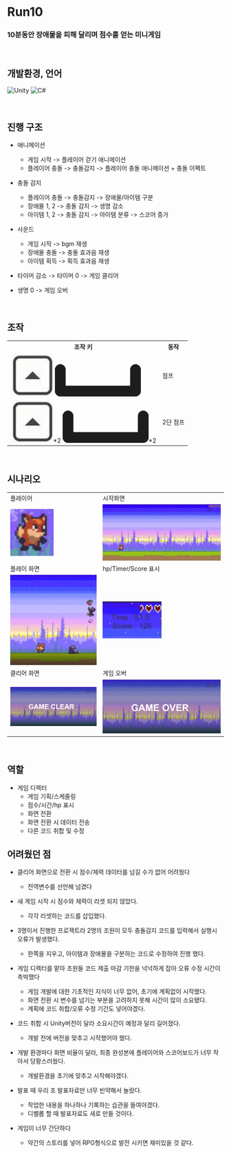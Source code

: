 

# Run10
### 10분동안 장애물을 피해 달리며 점수를 얻는 미니게임 
<br>

## 개발환경, 언어
 ![Unity](https://img.shields.io/badge/Unity-%23000000?style=for-the-badge&logo=Unity&logoColor=white)
 ![C#](https://img.shields.io/badge/C%20sharp-%23bb55bb?style=for-the-badge&logo=C#&logoColor=white) 
  
<br>

## 진행 구조
 - 애니메이션
	- 게임 시작 -> 플레이어 걷기 애니메이션
	- 플레이어 충돌 -> 충돌감지 -> 플레이어 충돌 애니메이션 + 충돌 이펙트 

 - 충돌 감지
	- 플레이어 충돌 -> 충돌감지 ->  장애물/아이템 구분
	- 장애물 1, 2 -> 충돌 감지 -> 생명 감소 
	- 아이템 1, 2 -> 충돌 감지 -> 아이템 분류 -> 스코어 증가
 - 사운드
 	- 게임 시작 -> bgm 재생
	- 장애물 충돌 -> 충돌 효과음 재생
	- 아이템 획득 -> 획득 효과음 재생
	
- 타이머 감소 -> 타이머 0 -> 게임 클리어

- 생명 0 -> 게임 오버

<br>

## 조작
<table>
	<tr><th>조작 키</th><th>동작</th></tr>
	<tr><td><img src="https://github.com/lesoo/Run10/blob/main/10_img/arrowup.jpeg?raw=true" width="100px">
	<img src="https://github.com/lesoo/Run10/blob/main/10_img/space_bar.jpeg?raw=true" width="200px"></td>
	<td>점프</td></tr>
	<tr><td><img src="https://github.com/lesoo/Run10/blob/main/10_img/arrowup.jpeg?raw=true" width="100px">*2
	<img src="https://github.com/lesoo/Run10/blob/main/10_img/space_bar.jpeg?raw=true" width="200px">*2</td>
	<td>2단 점프</td></tr>
</table>

<br>

## 시나리오
<table>
	<tr><td>플레이어</td><td>시작화면</td></tr>
	<tr><td><img src="https://github.com/lesoo/Run10/blob/main/10_img/10_player.PNG?raw=true" width="50%"></td>
	<td><img src="https://github.com/lesoo/Run10/blob/main/10_img/10_1.PNG?raw=true" width="100%">
		</td></tr>	
	<tr><td>플레이 화면</td><td>hp/Timer/Score 표시</td>
	</tr>
	<tr><td><img src="https://github.com/lesoo/Run10/blob/main/10_img/10_ing.PNG?raw=true" width="100%"></td>
	<td><img src="https://github.com/lesoo/Run10/blob/main/10_img/10_hp.PNG?raw=true" width="50%"></td>
		</tr>	
	<tr><td>클리어 화면</td><td>게임 오버</td>
	</tr><tr>
	<td><img src="https://github.com/lesoo/Run10/blob/main/10_img/10_clear.PNG?raw=true" width="100%"></td>
	<td><img src="https://github.com/lesoo/Run10/blob/main/10_img/10_over.PNG?raw=true" width="100%"></td>
	</tr>
</table>


<br>

## 역할
- 게임 디렉터
	- 게임 기획/스케줄링
	- 점수/시간/hp 표시
	- 화면 전환
	- 화면 전환 시 데이터 전송
	- 다른 코드 취합 및 수정


## 어려웠던 점
- 클리어 화면으로 전환 시 점수/체력 데이터를 넘길 수가 없어 어려웠다
	- 전역변수를 선언해 넘겼다
	
- 새 게임 시작 시 점수와 체력이 리셋 되지 않았다.
	- 각각 리셋하는 코드를 삽입했다.
	
- 3명이서 진행한 프로젝트라 2명의 조원이 모두 충돌감지 코드를 입력해서 실행시 오류가 발생했다.
	- 한쪽을 지우고, 아이템과 장애물을 구분하는 코드로 수정하여 진행 했다. 
	
- 게임 디렉터를 맡아 조원들 코드 제출 마감 기한을 넉넉하게 잡아 오류 수정 시간이 촉박했다
	- 게임 개발에 대한 기초적인 지식이 너무 없어, 초기에 계획없이 시작했다.
	- 화면 전환 시 변수를 넘기는 부분을 고려하지 못해 시간이 많이 소요됐다.
	- 계획에 코드 취합/오류 수정 기간도 넣어야겠다. 
	
- 코드 취합 시 Unity버전이 달라 소요시간이 예정과 달리 길어졌다.
	- 개발 전에 버전을 맞추고 시작했어야 했다. 
	
- 개발 환경마다 화면 비율이 달라, 최종 완성본에 플레이어와 스코어보드가 너무 작아서 당황스러웠다.
	- 개발환경을 초기에 맞추고 시작해야겠다.
	
- 발표 때 우리 조 발표자료만 너무 빈약해서 놀랐다.
	- 작업한 내용을 하나하나 기록하는 습관을 들여야겠다.
	- 디벨롭 할 때 발표자료도 새로 만들 것이다.
	
- 게임이 너무 간단하다
	- 약간의 스토리를 넣어 RPG형식으로 발전 시키면 재미있을 것 같다.


